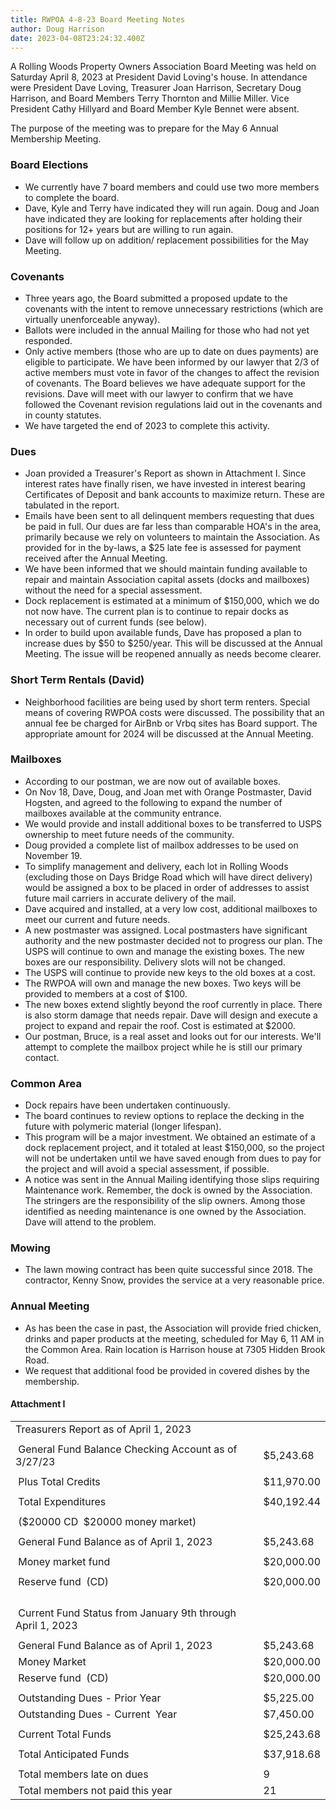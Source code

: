 ```yaml
---
title: RWPOA 4-8-23 Board Meeting Notes
author: Doug Harrison
date: 2023-04-08T23:24:32.400Z
---
```


A Rolling Woods Property Owners Association Board Meeting was held on Saturday April 8, 2023 at President David Loving's house. In attendance were President Dave Loving, Treasurer Joan Harrison, Secretary Doug Harrison, and Board Members Terry Thornton and Millie Miller. Vice President Cathy Hillyard and Board Member Kyle Bennet were absent.

The purpose of the meeting was to prepare for the May 6 Annual Membership Meeting.

### Board Elections

- We currently have 7 board members and could use two more members to complete the board.
- Dave, Kyle and Terry have indicated they will run again. Doug and Joan have indicated they are looking for replacements after holding their positions for 12+ years but are willing to run again.
- Dave will follow up on addition/ replacement possibilities for the May Meeting.

### Covenants

- Three years ago, the Board submitted a proposed update to the covenants with the intent to remove unnecessary restrictions (which are virtually unenforceable anyway).
- Ballots were included in the annual Mailing for those who had not yet responded.
- Only active members (those who are up to date on dues payments) are eligible to participate. We have been informed by our lawyer that 2/3 of active members must vote in favor of the changes to affect the revision of covenants. The Board believes we have adequate support for the revisions. Dave will meet with our lawyer to confirm that we have followed the Covenant revision regulations laid out in the covenants and in county statutes.
- We have targeted the end of 2023 to complete this activity.

### Dues

- Joan provided a Treasurer's Report as shown in Attachment I. Since interest rates have finally risen, we have invested in interest bearing Certificates of Deposit and bank accounts to maximize return. These are tabulated in the report.
- Emails have been sent to all delinquent members requesting that dues be paid in full. Our dues are far less than comparable HOA's in the area, primarily because we rely on volunteers to maintain the Association. As provided for in the by-laws, a $25 late fee is assessed for payment received after the Annual Meeting.
- We have been informed that we should maintain funding available to repair and maintain Association capital assets (docks and mailboxes) without the need for a special assessment.
- Dock replacement is estimated at a minimum of $150,000, which we do not now have. The current plan is to continue to repair docks as necessary out of current funds (see below).
- In order to build upon available funds, Dave has proposed a plan to increase dues by $50 to $250/year. This will be discussed at the Annual Meeting. The issue will be reopened annually as needs become clearer.

### Short Term Rentals (David)

- Neighborhood facilities are being used by short term renters. Special means of covering RWPOA costs were discussed. The possibility that an annual fee be charged for AirBnb or Vrbq sites has Board support. The appropriate amount for 2024 will be discussed at the Annual Meeting.

### Mailboxes

- According to our postman, we are now out of available boxes.
- On Nov 18, Dave, Doug, and Joan met with Orange Postmaster, David Hogsten, and agreed to the following to expand the number of mailboxes available at the community entrance.
- We would provide and install additional boxes to be transferred to USPS ownership to meet future needs of the community.
- Doug provided a complete list of mailbox addresses to be used on November 19.
- To simplify management and delivery, each lot in Rolling Woods (excluding those on Days Bridge Road which will have direct delivery) would be assigned a box to be placed in order of addresses to assist future mail carriers in accurate delivery of the mail.
- Dave acquired and installed, at a very low cost, additional mailboxes to meet our current and future needs.
- A new postmaster was assigned. Local postmasters have significant authority and the new postmaster decided not to progress our plan. The USPS will continue to own and manage the existing boxes. The new boxes are our responsibility. Delivery slots will not be changed.
- The USPS will continue to provide new keys to the old boxes at a cost.
- The RWPOA will own and manage the new boxes. Two keys will be provided to members at a cost of $100.
- The new boxes extend slightly beyond the roof currently in place. There is also storm damage that needs repair. Dave will design and execute a project to expand and repair the roof. Cost is estimated at $2000.
- Our postman, Bruce, is a real asset and looks out for our interests. We'll attempt to complete the mailbox project while he is still our primary contact.

### Common Area

- Dock repairs have been undertaken continuously.
- The board continues to review options to replace the decking in the future with polymeric material (longer lifespan).
- This program will be a major investment. We obtained an estimate of a dock replacement project, and it totaled at least $150,000, so the project will not be undertaken until we have saved enough from dues to pay for the project and will avoid a special assessment, if possible.
- A notice was sent in the Annual Mailing identifying those slips requiring Maintenance work. Remember, the dock is owned by the Association. The stringers are the responsibility of the slip owners. Among those identified as needing maintenance is one owned by the Association. Dave will attend to the problem.

### Mowing

- The lawn mowing contract has been quite successful since 2018. The contractor, Kenny Snow, provides the service at a very reasonable price.

### Annual Meeting

- As has been the case in past, the Association will provide fried chicken, drinks and paper products at the meeting, scheduled for May 6, 11 AM in the Common Area. Rain location is Harrison house at 7305 Hidden Brook Road.
- We request that additional food be provided in covered dishes by the membership.

#### Attachment I

|                                                              |            |
| ------------------------------------------------------------ | ---------- |
| Treasurers Report as of April 1, 2023                        |            |
|                                                              |            |
|  General Fund Balance Checking Account as of 3/27/23         | $5,243.68  |
|                                                              |            |
|  Plus Total Credits                                          | $11,970.00 |
|                                                              |            |
|  Total Expenditures                                          | $40,192.44 |
|                                                              |            |
|  ($20000 CD  $20000 money market)                            |            |
|                                                              |            |
|  General Fund Balance as of April 1, 2023                    | $5,243.68  |
|                                                              |            |
|  Money market fund                                           | $20,000.00 |
|                                                              |            |
|  Reserve fund  (CD)                                          | $20,000.00 |
|                                                              |            |
|                                                              |            |
|                                                              |            |
|                                                              |            |
|  Current Fund Status from January 9th through April 1, 2023  |            |
|                                                              |            |
|  General Fund Balance as of April 1, 2023                    | $5,243.68  |
|  Money Market                                                | $20,000.00 |
|  Reserve fund  (CD)                                          | $20,000.00 |
|                                                              |            |
|  Outstanding Dues - Prior Year                               | $5,225.00  |
|  Outstanding Dues - Current  Year                            | $7,450.00  |
|                                                              |            |
|  Current Total Funds                                         | $25,243.68 |
|                                                              |            |
|  Total Anticipated Funds                                     | $37,918.68 |
|                                                              |            |
|  Total members late on dues                                  | 9          |
|  Total members not paid this year                            | 21         |
